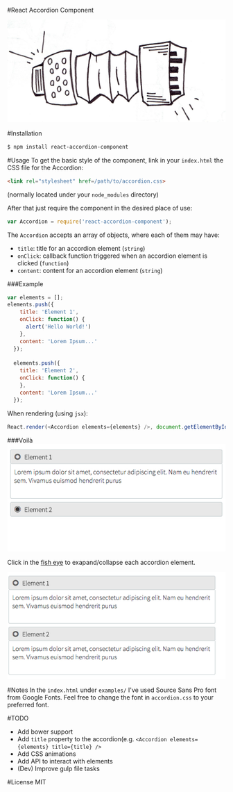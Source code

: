 #React Accordion Component

![](public/logo.jpg)

#Installation
```sh
$ npm install react-accordion-component
```
  
#Usage
To get the basic style of the component, link in your `index.html` the CSS file for the Accordion:
```html
<link rel="stylesheet" href=/path/to/accordion.css>
```
(normally located under your `node_modules` directory)
 
 After that just require the component in the desired place of use:
 ```javascript 
 var Accordion = require('react-accordion-component');
 ```
 
 The `Accordion` accepts an array of objects, where each of them may have: 
 + `title`: title for an accordion element (`string`)
 + `onClick`: callback function triggered when an accordion element is clicked (`function`)
 + `content`: content for an accordion element (`string`)

###Example
```javascript
var elements = [];
elements.push({
    title: 'Element 1',
    onClick: function() {
      alert('Hello World!')
    },
    content: 'Lorem Ipsum...'
  });
  
  elements.push({
    title: 'Element 2',
    onClick: function() {
    },
    content: 'Lorem Ipsum...'
  });
```
When rendering (using `jsx`):
```javascript
React.render(<Accordion elements={elements} />, document.getElementById('accordion-example'));
```
###Voilà
![](public/accordion_half.jpg) 

Click in the [fish eye](http://www.fileformat.info/info/unicode/char/25c9/index.htm) to exapand/collapse each accordion element.

![](public/accordion.jpg)

#Notes
In the `index.html` under `examples/` I've used Source Sans Pro font from Google Fonts. Feel free to change the font in `accordion.css` to your preferred font.

#TODO
+ Add bower support
+ Add `title` property to the accordion(e.g. `<Accordion elements={elements} title={title} />`
+ Add CSS animations
+ Add API to interact with elements
+ (Dev) Improve gulp file tasks

#License
MIT


